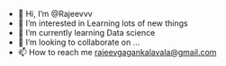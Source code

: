 - 👋 Hi, I’m @Rajeevvv
- 👀 I’m interested in Learning lots of new things
- 🌱 I’m currently learning Data science
- 💞️ I’m looking to collaborate on ...
- 📫 How to reach me rajeevgagankalavala@gmail.com

<!---
Rajeevvv/Rajeevvv is a ✨ special ✨ repository because its `README.md` (this file) appears on your GitHub profile.
You can click the Preview link to take a look at your changes.
--->
